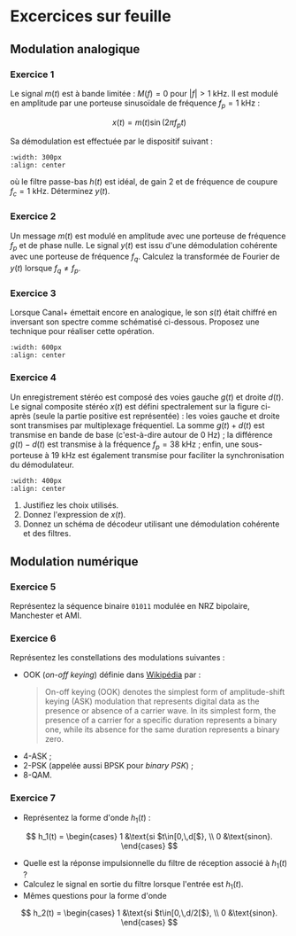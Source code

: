 # Excercices sur feuille


## Modulation analogique

### Exercice 1

<!-- Source : Oppenheim exo 8.3 -->

Le signal $m(t)$ est à bande limitée : $M(f)=0$ pour $|f|>1$ kHz.
Il est modulé en amplitude par une porteuse sinusoïdale de fréquence $f_p=1$ kHz :

$$
  x(t) = m(t) \sin(2\pi f_p t)
$$

Sa démodulation est effectuée par le dispositif suivant :

```{image} chaine-modulation.svg
:width: 300px
:align: center
```

où le filtre passe-bas $h(t)$ est idéal, de gain 2 et de fréquence de coupure $f_c=1$ kHz.
Déterminez $y(t)$.


### Exercice 2

Un message $m(t)$ est modulé en amplitude avec une porteuse de fréquence $f_p$ et de phase nulle.
Le signal $y(t)$ est issu d'une démodulation cohérente avec une porteuse de fréquence $f_q$.
Calculez la transformée de Fourier de $y(t)$ lorsque $f_q \neq f_p$.


### Exercice 3

<!-- ancien chiffrement du son Canal+ -->
<!-- Source : Ventre exo 2.1 -->

Lorsque Canal+ émettait encore en analogique,
le son $s(t)$ était chiffré en inversant son spectre comme schématisé ci-dessous.
Proposez une technique pour réaliser cette opération.

```{image} canalplus.svg
:width: 600px
:align: center
```


### Exercice 4

<!-- Ventre exo 2.5 -->

Un enregistrement stéréo est composé des voies gauche $g(t)$ et droite $d(t)$.
Le signal composite stéréo $x(t)$ est défini spectralement sur la figure ci-après (seule la partie positive est représentée) :
les voies gauche et droite sont transmises par multiplexage fréquentiel.
La somme $g(t)+d(t)$ est transmise en bande de base (c'est-à-dire autour de 0 Hz) ;
la différence $g(t)-d(t)$ est transmise à la fréquence $f_p=38$ kHz ; <!-- (en modulation double bande sans porteuse) -->
enfin, une sous-porteuse à 19 kHz est également transmise pour faciliter la synchronisation du démodulateur.

```{image} composite-stereo.svg
:width: 400px
:align: center
```

1. Justifiez les choix utilisés.
1. Donnez l'expression de $x(t)$.
1. Donnez un schéma de décodeur utilisant une démodulation cohérente et des filtres.


## Modulation numérique

### Exercice 5

Représentez la séquence binaire <code>01011</code> modulée en NRZ bipolaire, Manchester et AMI.


### Exercice 6

Représentez les constellations des modulations suivantes :

* OOK (_on-off keying_) définie dans [Wikipédia](https://en.wikipedia.org/w/index.php?title=On-off_keying&oldid=669950443) par :
  > On-off keying (OOK) denotes the simplest form of amplitude-shift keying (ASK) modulation
    that represents digital data as the presence or absence of a carrier wave.
    In its simplest form, the presence of a carrier for a specific duration represents a binary one,
    while its absence for the same duration represents a binary zero.
* 4-ASK ;
* 2-PSK (appelée aussi BPSK pour _binary PSK_) ;
* 8-QAM.

### Exercice 7

* Représentez la forme d'onde $h_1(t)$ :

$$
h_1(t) =
\begin{cases}
  1       &\text{si $t\in[0,\,d[$}, \\
  0       &\text{sinon}.
\end{cases}
$$

* Quelle est la réponse impulsionnelle du filtre de réception associé à $h_1(t)$ ?
* Calculez le signal en sortie du filtre lorsque l'entrée est $h_1(t)$.
* Mêmes questions pour la forme d'onde

$$
h_2(t) =
\begin{cases}
  1       &\text{si $t\in[0,\,d/2[$}, \\
  0       &\text{sinon}.
\end{cases}
$$